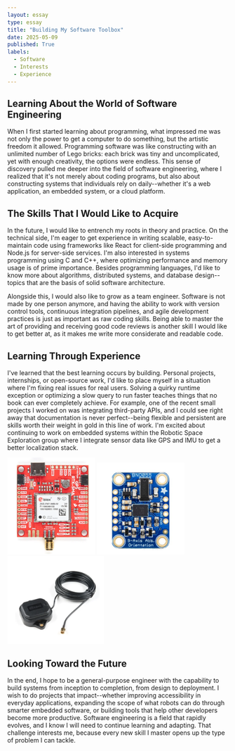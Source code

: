 ```yaml
---
layout: essay
type: essay
title: "Building My Software Toolbox"
date: 2025-05-09
published: True
labels:
  - Software
  - Interests
  - Experience
---
```


## Learning About the World of Software Engineering

When I first started learning about programming, what impressed me was not only the power to get a computer to do something, but the artistic freedom it allowed. Programming software was like constructing with an unlimited number of Lego bricks: each brick was tiny and uncomplicated, yet with enough creativity, the options were endless. This sense of discovery pulled me deeper into the field of software engineering, where I realized that it's not merely about coding programs, but also about constructing systems that individuals rely on daily--whether it's a web application, an embedded system, or a cloud platform.

## The Skills That I Would Like to Acquire

In the future, I would like to entrench my roots in theory and practice. On the technical side, I'm eager to get experience in writing scalable, easy-to-maintain code using frameworks like React for client-side programming and Node.js for server-side services. I'm also interested in systems programming using C and C++, where optimizing performance and memory usage is of prime importance. Besides programming languages, I'd like to know more about algorithms, distributed systems, and database design--topics that are the basis of solid software architecture.

Alongside this, I would also like to grow as a team engineer. Software is not made by one person anymore, and having the ability to work with version control tools, continuous integration pipelines, and agile development practices is just as important as raw coding skills. Being able to master the art of providing and receiving good code reviews is another skill I would like to get better at, as it makes me write more considerate and readable code.

## Learning Through Experience
I've learned that the best learning occurs by building. Personal projects, internships, or open-source work, I'd like to place myself in a situation where I'm fixing real issues for real users. Solving a quirky runtime exception or optimizing a slow query to run faster teaches things that no book can ever completely achieve. For example, one of the recent small projects I worked on was integrating third-party APIs, and I could see right away that documentation is never perfect--being flexible and persistent are skills worth their weight in gold in this line of work. I'm excited about continuing to work on embedded systems within the Robotic Space Exploration group where I integrate sensor data like GPS and IMU to get a better localization stack.

<img width="200px" class="rounded float-start pe-4" src="../img/zed_f9p.png"> <img width="200px" class="rounded float-start pe-4" src="../img/BNO0855_imu.png"> <img width="220px" class="rounded float-start pe-4" src="../img/GNSS_L1L2_Antenna.png">


## Looking Toward the Future
In the end, I hope to be a general-purpose engineer with the capability to build systems from inception to completion, from design to deployment. I wish to do projects that impact--whether improving accessibility in everyday applications, expanding the scope of what robots can do through smarter embedded software, or building tools that help other developers become more productive. Software engineering is a field that rapidly evolves, and I know I will need to continue learning and adapting. That challenge interests me, because every new skill I master opens up the type of problem I can tackle.
